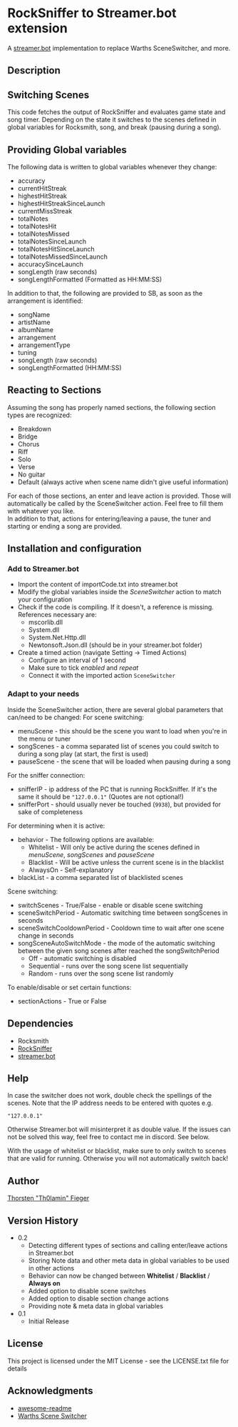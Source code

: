 # RockSniffer to Streamer.bot extension

A [streamer.bot](https://streamer.bot) implementation to replace Warths SceneSwitcher, and more.

## Description

## Switching Scenes
This code fetches the output of RockSniffer and evaluates game state and song timer. Depending on the state it switches to the scenes defined in global variables for Rocksmith, song, and break (pausing during a song).  

## Providing Global variables

The following data is written to global variables whenever they change:
* accuracy
* currentHitStreak
* highestHitStreak
* highestHitStreakSinceLaunch
* currentMissStreak
* totalNotes
* totalNotesHit
* totalNotesMissed
* totalNotesSinceLaunch
* totalNotesHitSinceLaunch
* totalNotesMissedSinceLaunch
* accuracySinceLaunch
* songLength (raw seconds)
* songLengthFormatted (Formatted as HH:MM:SS)

In addition to that, the following are provided to SB, as soon as the arrangement is identified:
* songName 
* artistName 
* albumName 
* arrangement 
* arrangementType
* tuning
* songLength (raw seconds)
* songLengthFormatted (HH:MM:SS)

## Reacting to Sections
Assuming the song has properly named sections, the following section types are recognized:

* Breakdown
* Bridge
* Chorus
* Riff
* Solo
* Verse
* No guitar
* Default (always active when scene name didn't give useful information)

For each of those sections, an enter and leave action is provided. Those will automatically be called by the SceneSwitcher action. Feel free to fill them with whatever you like.  
In addition to that, actions for entering/leaving a pause, the tuner and starting or ending a song are provided. 

## Installation and configuration

### Add to Streamer.bot
* Import the content of importCode.txt into streamer.bot
* Modify the global variables inside the *SceneSwitcher* action to match your configuration
* Check if the code is compiling. If it doesn't, a reference is missing. References necessary are:
    * mscorlib.dll
    * System.dll
    * System.Net.Http.dll
    * Newtonsoft.Json.dll (should be in your streamer.bot folder)
* Create a timed action (navigate Setting -> Timed Actions)
    * Configure an interval of 1 second
    * Make sure to tick *enabled* and *repeat*
    * Connect it with the imported action `SceneSwitcher`

### Adapt to your needs

Inside the SceneSwitcher action, there are several global parameters that can/need to be changed:
For scene switching:
* menuScene - this should be the scene you want to load when you're in the menu or tuner
* songScenes - a comma separated list of scenes you could switch to during a song play (at start, the first is used)
* pauseScene - the scene that will be loaded when pausing during a song

For the sniffer connection:
* snifferIP - ip address of the PC that is running RockSniffer. If it's the same it should be `"127.0.0.1"` (Quotes are not optional!)
* snifferPort - should usually never be touched (`9938`), but provided for sake of completeness

For determining when it is active:
* behavior - The following options are available:
  * Whitelist - Will only be active during the scenes defined in *menuScene*, *songScenes* and *pauseScene*
  * Blacklist - Will be active unless the current scene is in the blacklist
  * AlwaysOn - Self-explanatory
* blackList - a comma separated list of blacklisted scenes

Scene switching:
* switchScenes - True/False - enable or disable scene switching
* sceneSwitchPeriod - Automatic switching time between songScenes in seconds
* sceneSwitchCooldownPeriod - Cooldown time to wait after one scene change in seconds
* songSceneAutoSwitchMode - the mode of the automatic switching between the given song scenes after reached the songSwitchPeriod 
  * Off - automatic switching is disabled
  * Sequential - runs over the song scene list sequentially
  * Random - runs over the song scene list randomly

To enable/disable or set certain functions:
* sectionActions - True or False
 

## Dependencies

* Rocksmith
* [RockSniffer](https://github.com/kokolihapihvi/RockSniffer/releases)
* [streamer.bot](https://streamer.bot)

## Help

In case the switcher does not work, double check the spellings of the scenes.
Note that the IP address needs to be entered with quotes e.g.
```
"127.0.0.1"
```
Otherwise Streamer.bot will misinterpret it as double value. If the issues can not be solved this way, feel free to contact me in discord. See below.

With the usage of whitelist or blacklist, make sure to only switch to scenes that are valid for running. Otherwise you will not automatically switch back!

## Author

[Thorsten "Th0lamin" Fieger](https://discord.com/invite/m2fCKXn) 


## Version History
* 0.2
   * Detecting different types of sections and calling enter/leave actions in Streamer.bot 
   * Storing Note data and other meta data in global variables to be used in other actions
   * Behavior can now be changed between **Whitelist** / **Blacklist** / **Always on**
   * Added option to disable scene switches
   * Added option to disable section change actions
   * Providing note & meta data in global variables
* 0.1
    * Initial Release

## License

This project is licensed under the MIT License - see the LICENSE.txt file for details

## Acknowledgments

* [awesome-readme](https://github.com/matiassingers/awesome-readme)
* [Warths Scene Switcher](https://github.com/Warths/Rocksmith-Scene-Switcher)
